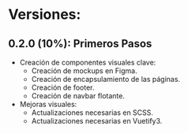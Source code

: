 # **Versiones:**
## 0.2.0 (10%): Primeros Pasos
- Creación de componentes visuales clave:
    - Creación de mockups en Figma.
    - Creación de encapsulamiento de las páginas.
    - Creación de footer.
    - Creación de navbar flotante.
- Mejoras visuales:
    - Actualizaciones necesarias en SCSS.
    - Actualizaciones necesarias en Vuetify3.